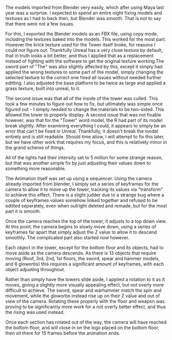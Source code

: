 The models imported from Blender very easily, which after using Maya last year was a surprise. I expected to spend an entire night fixing models and textures as I had to back then, but Blender was smooth. That is not to say that there were not a few issues.

For this, I exported the Blender models as an FBX file, using copy mode, including the textures baked into the models. This worked for the most part. However the brick texture used for the Tower itself broke, for reasons I could not figure out. Thankfully Unreal has a very close texture by default, that in truth looks a bit better, and thus I applied that as a replacement instead of fighting with the software to get the original texture working.The sword part of "The" was also slightly affected by this, except it simply had applied the wrong textures to some part of the model, simply changing the selected texture to the correct one fixed all issues without needed further editting. I also adjusted the base platform to be twice as large and applied a grass texture, built into unreal, to it.

The second issue was that all of the inside of the tower was culled. This took a few minutes to figure out how to fix, but ultimately was simple once figured out - I simply needed to change the materials to be two-sided. This allowed the tower to properly display. A second issue that was not fixable however, was that for the "Tower" word model, the R had part of its model break slightly. After examining everything I could, it appears to simply be an error that can't be fixed in Unreal. Thankfully, it doesn't break the model entirely and is still readable. Should time allow, I will attempt to fix this later, but we have other work that requires my focus, and this is relatively minor in the grand scheme of things.

All of the lights had their intensity set to 5 million for some strange reason, but that was another simple fix by just adjusting their values down to something more reasonable.

The Animation itself was set up using a sequencer. Using the camera already imported from blender, I simply set a series of keyframes for the camera to allow it to move up the tower, tracking its values via "transform" to achieve this effect. There is a slight judder due to a strange bug where a couple of keyframes values somehow linked together and refused to be editted seperately, even when outright deleted and remade, but for the most part it is smooth.

Once the camera reaches the top of the tower, it adjusts to a top down view. At this point, the camera begins to slowly move down, using a series of keyframes far apart that simply adjust the Z value to allow it to descend smoothly. The complicated part also started now however.

Each object in the tower, except for the bottom floor and its objects, had to move aside as the camera descends. As there is 13 objects that require moving (Roof, 3rd, 2nd, 1st floors, the sword, spear and hammer models, and 6 gloworbs) this requires a significant amount of keyframes, with each object adjusting throughout.

Rather than simply have the towers slide aside, I applied a rotation to it as it moves, giving a slightly more visually appealing effect, but not overly more difficult to achieve. The sword, spear and warhammer match the spin and movement, while the gloworbs instead rise up on their Z value and out of view of the camera. Rotating these properly with the floor and weapon was proving to be significantly more work for a not overly better effect, and thus the rising was used instead.

Once each section has rotated out of the way, the camera will have reached the bottom floor, and will close in on the logo placed on the bottom floor, then sit there for 15 frames before the animation ends.
